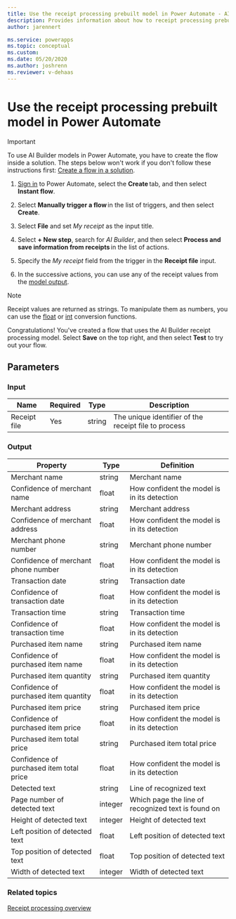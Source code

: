 ```yaml
---
title: Use the receipt processing prebuilt model in Power Automate - AI Builder | Microsoft Docs
description: Provides information about how to receipt processing prebuilt model in Power Automate 
author: jarennert

ms.service: powerapps
ms.topic: conceptual
ms.custom: 
ms.date: 05/20/2020
ms.author: joshrenn
ms.reviewer: v-dehaas
---
```



# Use the receipt processing prebuilt model in Power Automate


> [!IMPORTANT]
 > To use AI Builder models in Power Automate, you have to create the flow inside a solution. The steps below won't work if you don't follow these instructions first: [Create a flow in a solution](/flow/create-flow-solution).

1. [Sign in](https://flow.microsoft.com/signin) to Power Automate, select the **Create** tab, and then select **Instant flow**.

1. Select **Manually trigger a flow** in the list of triggers, and then select **Create**.

1. Select **File** and set *My receipt* as the input title.

1. Select **+ New step**, search for *AI Builder*, and then select **Process and save information from receipts** in the list of actions.

1. Specify the *My receipt* field from the trigger in the **Receipt file** input.

1. In the successive actions, you can use any of the receipt values from the [model output](prebuilt-receipt-processing#model-output).

>[!NOTE]
> Receipt values are returned as strings. To manipulate them as numbers, you can use the [float](https://docs.microsoft.com/azure/logic-apps/workflow-definition-language-functions-reference#float) or [int](https://docs.microsoft.com/azure/logic-apps/workflow-definition-language-functions-reference#int) conversion functions.

Congratulations! You've created a flow that uses the AI Builder receipt processing model. Select **Save** on the top right, and then select **Test** to try out your flow.


## Parameters
### Input
|Name|Required|Type|Description|
|---------|---------|---------|---------|
|Receipt file|Yes|string|The unique identifier of the receipt file to process|

### Output
|Property|Type|Definition|
|---------|---------|---------|
|Merchant name|string|Merchant name|
|Confidence of merchant name|float|How confident the model is in its detection|
|Merchant address|string|Merchant address|
|Confidence of merchant address|float|How confident the model is in its detection|
|Merchant phone number|string|Merchant phone number|
|Confidence of merchant phone number|float|How confident the model is in its detection|
|Transaction date|string|Transaction date|
|Confidence of transaction date|float|How confident the model is in its detection|
|Transaction time|string|Transaction time|
|Confidence of transaction time|float|How confident the model is in its detection|
|Purchased item name|string|Purchased item name|
|Confidence of purchased item name|float|How confident the model is in its detection|
|Purchased item quantity|string|Purchased item quantity|
|Confidence of purchased item quantity|float|How confident the model is in its detection|
|Purchased item price|string|Purchased item price|
|Confidence of purchased item price|float|How confident the model is in its detection|
|Purchased item total price|string|Purchased item total price|
|Confidence of purchased item total price|float|How confident the model is in its detection|
|Detected text|string|Line of recognized text|
|Page number of detected text|integer|Which page the line of recognized text is found on|
|Height of detected text|integer|Height of detected text|
|Left position of detected text|float|Left position of detected text|
|Top position of detected text|float|Top position of detected text|
|Width of detected text|integer|Width of detected text|


### Related topics

[Receipt processing overview](prebuilt-receipt-processing.md)
